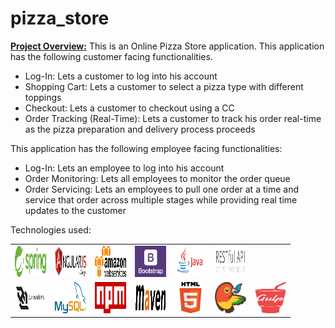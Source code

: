 # pizza_store

<strong><u>Project Overview:</u></strong>
This is an Online Pizza Store application. This application has the following customer facing functionalities.
<ul>
	<li>Log-In: Lets a customer to log into his account</li>
	<li>Shopping Cart: Lets a customer to select a pizza type with different toppings</li>
	<li>Checkout: Lets a customer to checkout using a CC</li>
	<li>Order Tracking (Real-Time): Lets a customer to track his order real-time as the pizza preparation and delivery process proceeds</li>
</ul>

This application has the following employee facing functionalities:
<ul>
	<li>Log-In: Lets an employee to log into his account</li>
	<li>Order Monitoring: Lets all employees to monitor the order queue</li>
	<li>Order Servicing: Lets an employees to pull one order at a time and service that order across multiple stages while providing real time updates to the customer</li>
</ul>

Technologies used:
<table>
	<tr>
		<td><img src="./demo_images/spring-boot.png" width="50" height="50"/></td>
		<td><img src="./demo_images/angular_js.png" width="50" height="50"/></td>
		<td><img src="./demo_images/aws.png" width="50" height="50"/></td>
		<td><img src="./demo_images/bootstrap.png" width="50" height="50"/></td>
		<td><img src="./demo_images/java.jpg" width="50" height="50"/></td>
		<td><img src="./demo_images/restful_api.jpg" width="50" height="50"/></td>
	</tr>
	<tr>
		<td><img src="./demo_images/websockets.png" width="50" height="50"/></td>
		<td><img src="./demo_images/mysql.png" width="50" height="50"/></td>
		<td><img src="./demo_images/npm.png" width="50" height="50"/></td>
		<td><img src="./demo_images/maven.png" width="50" height="50"/></td>
		<td><img src="./demo_images/html.png" width="50" height="50"/></td>
		<td><img src="./demo_images/bower-logo.png" width="50" height="50"/></td>
		<td><img src="./demo_images/gulp.png" width="50" height="50"/></td>
	</tr>
</table>
